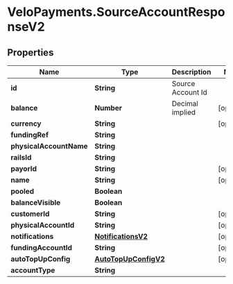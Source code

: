 # VeloPayments.SourceAccountResponseV2

## Properties

Name | Type | Description | Notes
------------ | ------------- | ------------- | -------------
**id** | **String** | Source Account Id | 
**balance** | **Number** | Decimal implied | [optional] 
**currency** | **String** |  | [optional] 
**fundingRef** | **String** |  | 
**physicalAccountName** | **String** |  | 
**railsId** | **String** |  | 
**payorId** | **String** |  | [optional] 
**name** | **String** |  | [optional] 
**pooled** | **Boolean** |  | 
**balanceVisible** | **Boolean** |  | 
**customerId** | **String** |  | [optional] 
**physicalAccountId** | **String** |  | [optional] 
**notifications** | [**NotificationsV2**](NotificationsV2.md) |  | [optional] 
**fundingAccountId** | **String** |  | [optional] 
**autoTopUpConfig** | [**AutoTopUpConfigV2**](AutoTopUpConfigV2.md) |  | [optional] 
**accountType** | **String** |  | 


